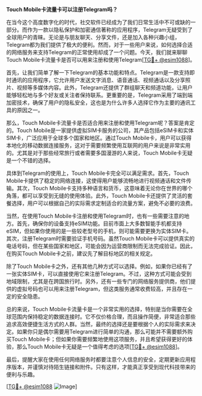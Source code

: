 **Touch Mobile卡流量卡可以注册Telegram吗？**

在当今这个高度数字化的时代，社交软件已经成为了我们日常生活中不可或缺的一部分。而作为一款以隐私保护和加密通信著称的应用程序，Telegram无疑受到了全球用户的青睐。无论是与朋友聊天、分享文件，还是加入各种兴趣小组，Telegram都为我们提供了极大的便利。然而，对于一些用户来说，如何选择合适的网络服务来支持Telegram的正常使用却成了一个问题。今天，我们就来聊聊Touch Mobile卡流量卡是否可以用来注册和使用Telegram[[TG💪+ @esim1088](https://t.me/s/esim1088)]。

首先，让我们简单了解一下Telegram的基本功能和特点。Telegram是一款支持即时通讯的应用程序，它允许用户发送文字消息、语音通话、视频通话以及分享照片、视频等多媒体内容。此外，Telegram还提供了群组聊天和频道功能，让用户能够轻松地与多个好友或关注者保持联系。更重要的是，Telegram采用了端到端加密技术，确保了用户的隐私安全，这也是为什么许多人选择它作为主要的通讯工具的原因之一。

那么，Touch Mobile卡流量卡是否适合用来注册和使用Telegram呢？答案是肯定的。Touch Mobile是一家提供虚拟SIM卡服务的公司，其产品包括eSIM卡和实体SIM卡，广泛应用于全球多个国家和地区。通过Touch Mobile卡，用户可以获得本地化的移动数据连接服务，这对于需要频繁使用互联网的用户来说是非常实用的。尤其是对于那些经常旅行或者需要多国漫游的人来说，Touch Mobile卡无疑是一个不错的选择。

具体到Telegram的使用上，Touch Mobile卡完全可以满足需求。首先，Touch Mobile卡提供了稳定的网络连接，这使得用户能够流畅地进行视频通话和文件传输。其次，Touch Mobile卡支持多种语言和货币，这意味着无论你在世界的哪个角落，都可以享受到无缝的使用体验。此外，Touch Mobile卡还提供了灵活的套餐选择，用户可以根据自己的实际需求定制适合的流量方案，避免不必要的浪费。

当然，在使用Touch Mobile卡注册和使用Telegram时，也有一些需要注意的地方。首先，确保你的设备支持eSIM功能。目前市面上大多数智能手机都支持eSIM，但如果你使用的是一些较老型号的手机，则可能需要更换为实体SIM卡。其次，注册Telegram时需要验证手机号码。虽然Touch Mobile卡可以提供真实的电话号码，但在某些国家和地区，可能会因为运营商限制而无法完成验证。因此，在购买Touch Mobile卡之前，建议先了解目标地区的相关规定。

除了Touch Mobile卡之外，还有其他几种方式可以选择。例如，如果你已经有了一张实体SIM卡，可以直接使用它来注册Telegram。不过，这种方式可能会受到地域限制，尤其是在跨国旅行时。另外，还有一些专门的网络服务提供商，他们提供的虚拟号码也可以用来注册Telegram，但这类服务通常收费较高，并且存在一定的安全隐患。

总的来说，Touch Mobile卡流量卡是一个非常实用的选择，特别是当你需要在全球范围内保持稳定的数据连接时。它不仅价格合理，而且操作简便，非常适合那些追求高效便捷生活方式的人群。当然，最终的选择还是要根据个人的实际需求来决定。如果你只是偶尔需要用Telegram进行简单的沟通，那么可能并不需要额外购买Touch Mobile卡；但如果你需要频繁地使用这项服务，并且希望获得更好的体验，那么Touch Mobile卡无疑是一个值得考虑的选项[[TG💪+ @esim1088](https://t.me/s/esim1088)]。

最后，提醒大家在使用任何网络服务时都要注意个人信息的安全，定期更新应用程序版本，并谨慎对待陌生链接和附件。只有这样，才能真正享受到现代科技带来的便利与乐趣。

[[TG💪+ @esim1088](https://t.me/s/esim1088) ![Image](https://i.postimg.cc/4NQfJmqS/Snipaste-2025-05-13-00-14-12.png)]